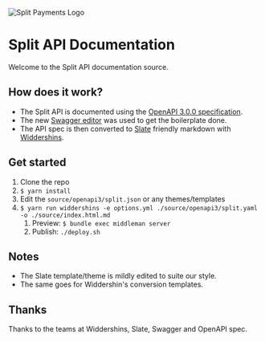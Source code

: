 ![Split Payments Logo](https://raw.githubusercontent.com/splitpayments/public_assets/master/images/Split_Logo_rgb.png)

Split API Documentation
===

Welcome to the Split API documentation source.

How does it work?
---

* The Split API is documented using the [OpenAPI 3.0.0 specification](https://github.com/OAI/OpenAPI-Specification/blob/master/versions/3.0.0.md).
* The new [Swagger editor](http://editor.swagger.io/) was used to get the boilerplate done.
* The API spec is then converted to [Slate](https://github.com/lord/slate) friendly markdown with [Widdershins](https://github.com/mermade/widdershins).

Get started
---

1. Clone the repo
2. `$ yarn install`
3. Edit the `source/openapi3/split.json` or any themes/templates
4. `$ yarn run widdershins -e options.yml ./source/openapi3/split.yaml -o ./source/index.html.md`
    1. Preview: `$ bundle exec middleman server`
    1. Publish: `./deploy.sh`

Notes
---

* The Slate template/theme is mildly edited to suite our style.
* The same goes for Widdershin's conversion templates.

Thanks
---

Thanks to the teams at Widdershins, Slate, Swagger and OpenAPI spec.
